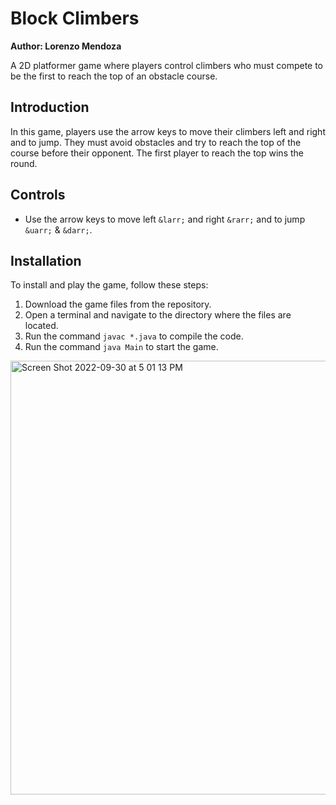 # Block Climbers

**Author: Lorenzo Mendoza**


A 2D platformer game where players control climbers who must compete to be the first to reach the top of an obstacle course.

## Introduction

In this game, players use the arrow keys to move their climbers left and right and to jump. They must avoid obstacles and try to reach the top of the course before their opponent. The first player to reach the top wins the round.

## Controls

- Use the arrow keys to move left `&larr;` and right `&rarr;` and to jump `&uarr;` & `&darr;`.

## Installation

To install and play the game, follow these steps:

1. Download the game files from the repository.
2. Open a terminal and navigate to the directory where the files are located.
3. Run the command `javac *.java` to compile the code.
4. Run the command `java Main` to start the game.


<img width="694" alt="Screen Shot 2022-09-30 at 5 01 13 PM" src="https://user-images.githubusercontent.com/97049080/193355618-d18c1a07-1b12-44c0-a01c-9e036fb51050.png">
